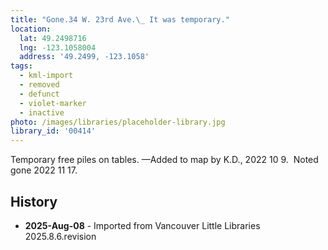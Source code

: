 ```yaml
---
title: "Gone.34 W. 23rd Ave.\_ It was temporary."
location:
  lat: 49.2498716
  lng: -123.1058004
  address: '49.2499, -123.1058'
tags:
  - kml-import
  - removed
  - defunct
  - violet-marker
  - inactive
photo: /images/libraries/placeholder-library.jpg
library_id: '00414'
---
```

Temporary free piles on tables.
—Added to map by K.D., 2022 10 9.  
Noted gone 2022 11 17.

## History
- **2025-Aug-08** - Imported from Vancouver Little Libraries 2025.8.6.revision
